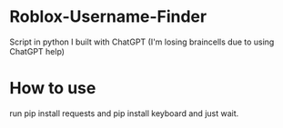 # Roblox-Username-Finder
Script in python I built with ChatGPT (I'm losing braincells due to using ChatGPT help)
# How to use
run pip install requests and pip install keyboard and just wait.
